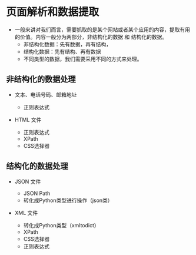 # 页面解析和数据提取

- 一般来讲对我们而言，需要抓取的是某个网站或者某个应用的内容，提取有用的价值。内容一般分为两部分，非结构化的数据 和 结构化的数据。
  - 非结构化数据：先有数据，再有结构，
  - 结构化数据：先有结构、再有数据
  - 不同类型的数据，我们需要采用不同的方式来处理。

## 非结构化的数据处理

- 文本、电话号码、邮箱地址
  - 正则表达式

- HTML 文件
  - 正则表达式
  - XPath
  - CSS选择器

## 结构化的数据处理

- JSON 文件
  - JSON Path
  - 转化成Python类型进行操作（json类）

- XML 文件
  - 转化成Python类型（xmltodict）
  - XPath
  - CSS选择器
  - 正则表达式